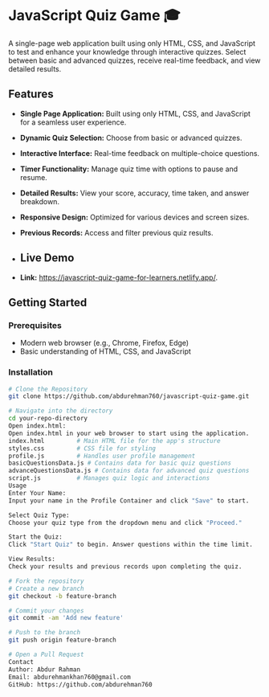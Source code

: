 # JavaScript Quiz Game 🎓

A single-page web application built using only HTML, CSS, and JavaScript to test and enhance your knowledge through interactive quizzes. Select between basic and advanced quizzes, receive real-time feedback, and view detailed results.

## Features
- **Single Page Application:** Built using only HTML, CSS, and JavaScript for a seamless user experience.
- **Dynamic Quiz Selection:** Choose from basic or advanced quizzes.
- **Interactive Interface:** Real-time feedback on multiple-choice questions.
- **Timer Functionality:** Manage quiz time with options to pause and resume.
- **Detailed Results:** View your score, accuracy, time taken, and answer breakdown.
- **Responsive Design:** Optimized for various devices and screen sizes.
- **Previous Records:** Access and filter previous quiz results.

- ## Live Demo
- **Link:** https://javascript-quiz-game-for-learners.netlify.app/.

## Getting Started

### Prerequisites

- Modern web browser (e.g., Chrome, Firefox, Edge)
- Basic understanding of HTML, CSS, and JavaScript

### Installation

```bash
# Clone the Repository
git clone https://github.com/abdurehman760/javascript-quiz-game.git

# Navigate into the directory
cd your-repo-directory
Open index.html:
Open index.html in your web browser to start using the application.
index.html         # Main HTML file for the app's structure
styles.css         # CSS file for styling
profile.js         # Handles user profile management
basicQuestionsData.js # Contains data for basic quiz questions
advanceQuestionsData.js # Contains data for advanced quiz questions
script.js          # Manages quiz logic and interactions
Usage
Enter Your Name:
Input your name in the Profile Container and click "Save" to start.

Select Quiz Type:
Choose your quiz type from the dropdown menu and click "Proceed."

Start the Quiz:
Click "Start Quiz" to begin. Answer questions within the time limit.

View Results:
Check your results and previous records upon completing the quiz.

# Fork the repository
# Create a new branch
git checkout -b feature-branch

# Commit your changes
git commit -am 'Add new feature'

# Push to the branch
git push origin feature-branch

# Open a Pull Request
Contact
Author: Abdur Rahman
Email: abdurehmankhan760@gmail.com
GitHub: https://github.com/abdurehman760
